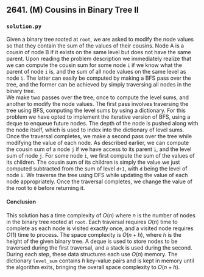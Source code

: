 ## 2641. (M) Cousins in Binary Tree II

### `solution.py`
Given a binary tree rooted at `root`, we are asked to modify the node values so that they contain the sum of the values of their cousins. Node A is a cousin of node B if it exists on the same level but does not have the same parent. Upon reading the problem description we immediately realize that we can compute the cousin sum for some node `i` if we know what the parent of node `i` is, and the sum of all node values on the same level as node `i`. The latter can easily be computed by making a BFS pass over the tree, and the former can be achieved by simply traversing all nodes in the binary tree.  
We make two passes over the tree; once to compute the level sums, and another to modify the node values. The first pass involves traversing the tree using BFS, computing the level sums by using a dictionary. For this problem we have opted to implement the iterative version of BFS, using a deque to enqueue future nodes. The depth of the node is pushed along with the node itself, which is used to index into the dictionary of level sums. Once the traversal completes, we make a second pass over the tree while modifying the value of each node. As described earlier, we can compute the cousin sum of a node `j` if we have access to its parent `i`, and the level sum of node `j`. For some node `i`, we first compute the sum of the values of its children. The cousin sum of its children is simply the value we just computed subtracted from the sum of level `d+1`, with `d` being the level of node `i`. We traverse the tree using DFS while updating the value of each node appropriately. Once the traversal completes, we change the value of the root to `0` before returning it.  

#### Conclusion
This solution has a time complexity of $O(n)$ where $n$ is the number of nodes in the binary tree rooted at `root`. Each traversal requires $O(n)$ time to complete as each node is visited exactly once, and a visited node requires $O(1)$ time to process. The space complexity is $O(n+h)$, where $h$ is the height of the given binary tree. A deque is used to store nodes to be traversed during the first traversal, and a stack is used during the second. During each step, these data structures each use $O(n)$ memory. The dictionary `level_sum` contains $h$ key-value pairs and is kept in memory until the algorithm exits, bringing the overall space complexity to $O(n+h)$.  
  

